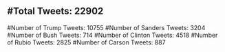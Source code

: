 #Total Tweets: 22902 
---
#Number of Trump Tweets: 10755
#Number of Sanders Tweets: 3204
#Number of Bush Tweets: 714
#Number of Clinton Tweets: 4518
#Number of Rubio Tweets: 2825
#Number of Carson Tweets: 887